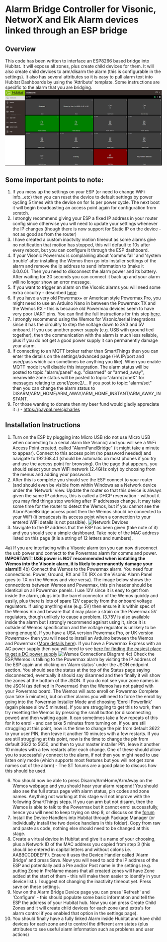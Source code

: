 # Alarm Bridge Controller for Visonic, NetworX and Elk Alarm devices linked through an ESP bridge

## Overview
This code has been written to interface an ESP8266 based bridge into Hubitat. It will expose all zones, plus create child devices for them. It will also create child devices to arm/disarm the alarm (this is configurable in the settings). It also has several attributes so it is easy to pull alarm text into Hubitat Dashboards by using the 'Attribute' template. Some instructions are specific to the alarm that you are bridging.
![Example Dashboard](Hubitat_Dashboard_Image.png)

## Some important points to note:
1) If you mess up the settings on your ESP (or need to change WiFi info...etc) then you can reset the device to default settings by power cycling 5 times with the device on for 1s per power cycle. The next boot it will begin broadcasting an access point again for configuration from scratch.
2) I strongly recommend giving your ESP a fixed IP address in your router config since otherwise you will need to update your settings whenever the IP changes (though there is now support for Static IP on the device - not as good as from the router)
3) I have created a custom inactvity motion timeout as some alarms give no notification that motion has stopped, this will default to 10s after every reboot, but you can configure it through the ESP dashboard.
4) If your Visonic Powermax is complaining about 'comms fail' and 'system trouble' after installing the Wemos then go into installer settings of the alarm and remove the ip address to send information to (make it 0.0.0.0). Then you need to disconnect the alarm power and its battery. After waiting for 30 seconds you can connect it back up and your alarm will no longer show an error message.
5) If you want to trigger an alarm on the Visonic alarms you will need some extra circuitry - described [here](https://github.com/cjcharles0/SmartThings/tree/master/VisonicAlarm/AlarmCircuitry)
7) If you have a very old Powermax+ or American style Powermax Pro, you might need to use an Arduino Nano in between the Powermax TX and the Wemos RX - this is because old Powermax devices seem to have very poor UART pins. You can find the full instructions for this step [here](https://github.com/cjcharles0/SmartThings/tree/master/VisonicAlarm/ArduinoFiles).
8) I strongly recommend using the Wemos for Visonic/serial integrations since it has the circuitry to step the voltage down to 3V3 and 5V onboard. If you use another power supply (e.g. USB with ground tied together), then the communication with the alarm is much less reliable, plus if you do not get a good power supply it can permanently damage your alarm.
9) If connecting to an MQTT broker rather than SmartThings then you can enter the details on the settings/advanced page (HA IP/port and user/pass which can sometimes be anything you like). When you enable MQTT mode it will disable this integration. The alarm status will be posted to topic:"alarm/panel" e.g. "disarmed" or "armed_away", meanwhile zone status will be posted to topic:"alarm/zoneX" for messages relating to zone1/zone2/... If you post to topic:"alarm/set" then you can change the alarm status to DISARM/ARM_HOME/ARM_AWAY/ARM_HOME_INSTANT/ARM_AWAY_INSTANT.
9) For those wanting to donate then my beer fund would gladly appreciate it :) - https://paypal.me/cjcharles

## Installation Instructions
1) Turn on the ESP by plugging into Micro USB (do not use Micro USB when connecting to a serial alarm like Visonic) and you will see a WiFi Access Point created, called "AlarmPanelBridge" (it might take a minute to appear). Connect to this access point (no password needed) and navigate to 192.168.4.1 (should be automatic on most phones if you try and use the access point for browsing). On the page that appears, you should select your own WiFi network (2.4GHz only) by choosing from the menus and adding your password.
2) After this is complete you should see the ESP connect to your router (and should even be visible from within Windows as a Network device under the 'Network' view. Update the router so that this device is always given the same IP address, this is called a DHCP reservation - without it you may find things stop working after IP addresses change. It may take some time for the router to detect the Wemos, but if you cannot see the AlarmPanelBridge access point then the Wemos should be connected to your WiFi (it broadcasts its access point when a connection to your entered WiFi details is not possible).
![Network Devices](NetworkDevices.png)
3) Navigate to the IP address that the ESP has been given (take note of it) and you should see a simple dashboard. Take note of the MAC address listed on this page (it is a string of 12 letters and numbers).

4a) If you are interfacing with a Visonic alarm ten you can now disconnect the usb power and connect to the Powermax alarm for comms and power.
**IMPORTANT: USB power is _NOT_ recommended when isntalling the Wemos into the Visonic alarm, it is likely to permanently damage your alarm!!!**
4b) Connect the Wemos to the Powermax alarm. You need four connections: Power, Ground, RX and TX (RX on the Visonic Alarm Panel goes to TX on the Wemos and vice versa). The image below shows the connections between Wemos and Powermax, this pin header should be identical on all Powermax panels. I use 12V since it is easy to get from inside the alarm, plugs into the barrel connector of the Wemos quickly and easily, plus there is lots of spare 12V capacity from the onboard voltage regulators. If using anything else (e.g. 5V) then ensure it is within spec of the Wemos Vin and beware that it may place a strain on the Powermax 5V regulators, though unlikely to cause a problem. (3.75V is also available inside the alarm but I strongly recommend against using it, since it is outside of Wemos specification and the voltage regulator is unlikely to be strong enough). If you have a USA version Powermax Pro, or UK version Powermax+ then you will need to install an Arduino between the Wemos and Powermax ([More details here]( https://github.com/cjcharles0/SmartThings/tree/master/VisonicAlarm/ArduinoFiles)). If you have a Powermax Express with an AC power supply then you will need to see [here for finding the easiest place to get a DC power supply](https://github.com/cjcharles0/SmartThings/tree/master/VisonicAlarm/PowermaxExpress)
![Wemos Connections Diagram](WemosConnections.jpg)
4c) Check the ESP/Wemos is talking to the Powermax alarm by visiting the IP address of the ESP again and clicking on 'Alarm status' under the JSON endpoint section. You should see the status at the top of the Status page saying disconnected, eventually it should say disarmed and then finally it will show the zones at the bottom of the JSON. If you do not see your zone names in the JSON (as defined in Powermax) then the Wemos has not paired with your Powermax board. The Wemos will auto enroll on Powermax Complete (can take 5 minutes), but on other alarms you will need to force the enroll by going into the Powermax Installer Mode and choosing 'Enroll Powerlink' (again please allow 5 minutes). If you are struggling to get this to work, then try resetting the Wemos by pressing the small button (or disconnecting power) and then waiting again. It can sometimes take a few repeats of this for it to enrol - and can take 5 minutes from turning on. If you are still struggling at this point, now is the time to change the pin from default 3622 to your user PIN, then leave it another 10 minutes with a few restarts. If you are still struggling at this point, now is the time to change the pin from default 3622 to 5650, and then to your master installer PIN, leave it another 10 minutes with a few restarts after each change. One of these should allow you to successfully connect to the alarm, if not then you might need to use listen only mode (which supports most features but you will not get zone names out of the alarm) - The ST forums are a good place to discuss how this should be used.

6) You should now be able to press Disarm/ArmHome/ArmAway on the Wemos webpage and you should hear your alarm respond! You should also see the full status page with alarm status, pin codes and zone names. Anything not working at this stage will not improve with the following SmartThings steps. If you can arm but not disarm, then the Wemos is able to talk to the Powermax but it cannot enrol successfully, hence you will need to keep trying on step 8, or discuss on the [forum](https://community.smartthings.com/t/release-visonic-powermax-alarm/84119)
7) Install the Device Handlers into Hubitat through Package Manager (or individually install the two device handlers in this folder). Copy from raw and paste as code, nothing else should need to be changed at this stage.
8) Create a virtual device in Hubitat and give it a name of your choosing, plus a Network ID of the MAC address you copied from step 3 (this should be entered in capital letters and without colons i.e. AABBCCDDEEFF). Ensure it uses the Device Handler called 'Alarm Bridge' and press Save. Now you will need to add the IP address of the ESP and potentially add a Pre and/or Post name in the settings (e.g. putting Zone in PreName means that all created zones will have Zone added at the start of them - this will make them easier to identify in your device list.). I suggest not changing the inactivity timeout yet. Press save on these settings.
11) Now on the Alarm Bridge Device page you can press 'Refresh' and 'Configure' - this should populate some basic information and tell the ESP the address of your Hubitat hub. Now you can press Create Child Zones and it will create child devices for each zone (and extra's for alarm control if you enabled that option in the settings page).
12) You should finally have a fully linked Alarm inside Hubitat and have child devices for each zone and to control the different arm states (plus attributes to see useful alarm information such as problems and user actions)
